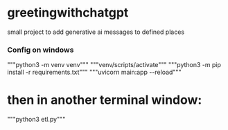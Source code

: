 # greetingwithchatgpt
small project to add generative ai messages to defined places

### Config on windows
"""python3 -m venv venv"""
"""venv/scripts/activate"""
"""python3 -m pip install -r requirements.txt"""
"""uvicorn main:app --reload"""
# then in another terminal window:
"""python3 etl.py"""
